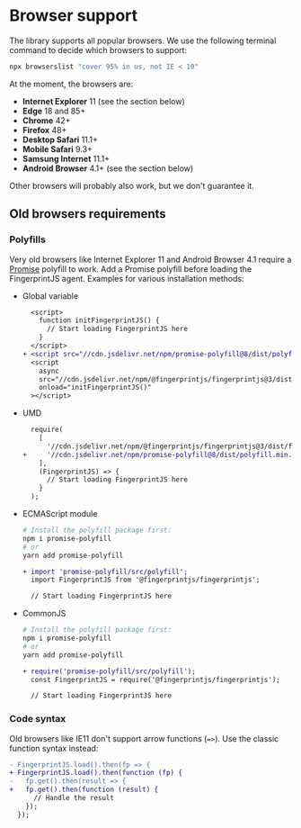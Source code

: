 # Browser support

The library supports all popular browsers.
We use the following terminal command to decide which browsers to support:

```bash
npx browserslist "cover 95% in us, not IE < 10"
```

At the moment, the browsers are:

- **Internet Explorer** 11 (see the section below)
- **Edge** 18 and 85+
- **Chrome** 42+
- **Firefox** 48+
- **Desktop Safari** 11.1+
- **Mobile Safari** 9.3+
- **Samsung Internet** 11.1+
- **Android Browser** 4.1+ (see the section below)

Other browsers will probably also work, but we don't guarantee it.

## Old browsers requirements

### Polyfills

Very old browsers like Internet Explorer 11 and Android Browser 4.1
require a [Promise](https://developer.mozilla.org/en-US/docs/Web/JavaScript/Reference/Global_Objects/Promise) polyfill to work.
Add a Promise polyfill before loading the FingerprintJS agent.
Examples for various installation methods:

- Global variable
    ```diff
      <script>
        function initFingerprintJS() {
          // Start loading FingerprintJS here
        }
      </script>
    + <script src="//cdn.jsdelivr.net/npm/promise-polyfill@8/dist/polyfill.min.js"></script>
      <script
        async
        src="//cdn.jsdelivr.net/npm/@fingerprintjs/fingerprintjs@3/dist/fp.min.js"
        onload="initFingerprintJS()"
      ></script>
    ```
- UMD
    ```diff
      require(
        [
          '//cdn.jsdelivr.net/npm/@fingerprintjs/fingerprintjs@3/dist/fp.umd.min.js',
    +     '//cdn.jsdelivr.net/npm/promise-polyfill@8/dist/polyfill.min.js',
        ],
        (FingerprintJS) => {
          // Start loading FingerprintJS here
        }
      );
    ```
- ECMAScript module
    ```bash
    # Install the polyfill package first:
    npm i promise-polyfill
    # or
    yarn add promise-polyfill
    ```

    ```diff
    + import 'promise-polyfill/src/polyfill';
      import FingerprintJS from '@fingerprintjs/fingerprintjs';

      // Start loading FingerprintJS here
    ```
- CommonJS
    ```bash
    # Install the polyfill package first:
    npm i promise-polyfill
    # or
    yarn add promise-polyfill
    ```

    ```diff
    + require('promise-polyfill/src/polyfill');
      const FingerprintJS = require('@fingerprintjs/fingerprintjs');

      // Start loading FingerprintJS here
    ```

### Code syntax

Old browsers like IE11 don't support arrow functions (`=>`). Use the classic function syntax instead:

```diff
- FingerprintJS.load().then(fp => {
+ FingerprintJS.load().then(function (fp) {
-   fp.get().then(result => {
+   fp.get().then(function (result) {
      // Handle the result
    });
  });
```
